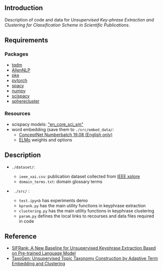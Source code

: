 ## Introduction
Description of code and data for *Unsupervised Key-phrase Extraction and Clustering for Classification Scheme in Scientific Publications*.
## Requirements
###  Packages
- [tqdm](https://tqdm.github.io/)
- [AllenNLP](https://github.com/allenai/allennlp#installation)
- [pke](https://github.com/boudinfl/pke)
- [pytorch](https://pytorch.org/)
- [spacy](https://spacy.io/usage)
- [numpy](https://numpy.org/install/)
- [scispacy](https://allenai.github.io/scispacy/)
- [spherecluster](https://pypi.org/project/spherecluster/)

### Resources
- scispacy models: ["en_core_sci_sm"](https://github.com/allenai/scispacy#available-models)
- word embedding (save them to `./src/embed_data/`:
	- [ConceptNet Numberbatch 19.08 (English only)](https://github.com/commonsense/conceptnet-numberbatch#downloads)
	- [ELMo](https://allennlp.org/elmo) weights and options


## Description
- `./dataset/`: 
	- `ieee_xai.csv`: publication dataset collected from [IEEE xplore](https://ieeexplore.ieee.org/Xplore/home.jsp)
	- `domain_terms.txt`: domain glossary terms

- ` ./src/` :
	- `test.ipynb` has experiments demo
	- `kprank.py` has the main utility functions in keyphrase extraction
	- `clustering.py` has the main utility functions in keyphrase clustering
	- `param.py` defines the local links to recourses and data files required in code

## Reference
- [SIFRank: A New Baseline for Unsupervised Keyphrase Extraction Based on Pre-trained Language Model](https://github.com/sunyilgdx/SIFRank)
- [TaxoGen: Unsupervised Topic Taxonomy Construction by Adaptive Term Embedding and Clustering](https://github.com/franticnerd/taxogen)
